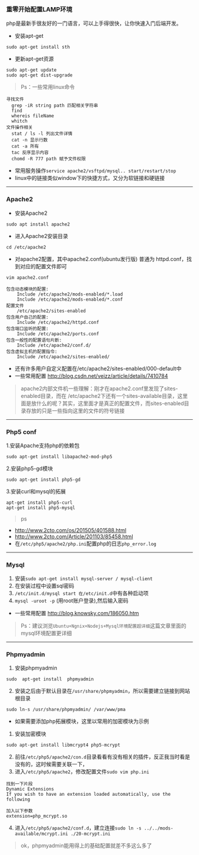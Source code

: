 ### 重零开始配置LAMP环境

php是最新手很友好的一门语言，可以上手得很快，让你快速入门后端开发。

- 安装apt-get
```
sudo apt-get install sth
```
- 更新apt-get资源
```
sudo apt-get update
sudo apt-get dist-upgrade
```

> Ps：一些常用linux命令
```
寻找文件
  grep -iR string path 匹配相关字符串
  find
  whereis fileName
  whitch
文件操作相关
  stat / ls -l 列出文件详情
  cat -n 显示行数
  cat -a 所有
  tac 反序显示内容
  chomd -R 777 path 赋予文件权限
```
- 常用服务操作`service apache2/vsftpd/mysql.. start/restart/stop`
- linux中的链接类似window下的快捷方式，又分为软链接和硬链接

---
### Apache2
- 安装Apache2
```
sudo apt install apache2
```
- 进入Apache2安装目录
```
cd /etc/apache2
```
- 对apache2配置，其中apache2.conf(ubuntu发行版) 普通为 httpd.conf，找到对应的配置文件即可
```
vim apache2.conf
```
```
包含动态模块的配置:
    Include /etc/apache2/mods-enabled/*.load
    Include /etc/apache2/mods-enabled/*.conf
配置文件
    /etc/apache2/sites-enabled
包含用户自己的配置:
    Include /etc/apache2/httpd.conf
包含端口监听的配置:
    Include /etc/apache2/ports.conf
包含一般性的配置语句片断:
    Include /etc/apache2/conf.d/
包含虚拟主机的配置指令:
    Include /etc/apache2/sites-enabled/
```
- 还有许多用户自定义配置在/etc/apache2/sites-enabled/000-default中
- 一些常用配置 http://blog.csdn.net/veizz/article/details/7410784

> apache2内部文件机一些理解：刚才在apache2.conf里发现了sites-enabled目录，而在 /etc/apache2下还有一个sites-available目录，这里面是放什么的呢？其实，这里面才是真正的配置文件，而sites-enabled目录存放的只是一些指向这里的文件的符号链接
---
### Php5 conf
1.安装Apache支持php的依赖包
```
sudo apt-get install libapache2-mod-php5
```
2.安装php5-gd模块
```
sudo apt-get install php5-gd
```
3.安装curl和mysql的拓展
```
apt-get install php5-curl
apt-get install php5-mysql
```
> ps
* http://www.2cto.com/os/201505/401588.html
* http://www.2cto.com/Article/201103/85458.html
* 在`/etc/php5/apache2/php.ini`配置php的日志`php_error.log`

---
### Mysql
1. 安装`sudo apt-get install mysql-server / mysql-client`
2. 在安装过程中设置sql密码
3. `/etc/init.d/mysql start 在/etc/init.d`中有各种启动项
4. `mysql -uroot -p` (用root账户登录),然后输入密码

- 一些常用配置 http://blog.knowsky.com/186050.htm
> Ps：建议浏览`Ubuntu+Ngnix+Nodejs+Mysql环境配置超详细`这篇文章里面的mysql环境配置更详细
---
### Phpmyadmin
1. 安装phpmyadmin
```
sudo  apt-get install  phpmyadmin
```
2. 安装之后由于默认目录在`/usr/share/phpmyadmin`，所以需要建立链接到网站根目录
```
sudo ln-s /usr/share/phpmyadmin/ /var/www/pma
```

- 如果需要添加php拓展模块，这里以常用的加密模块为示例
1. 安装加密模块
```
sudo apt-get install libmcrypt4 php5-mcrypt
```
2. 前往`/etc/php5/apache2/con.d`目录看看有没有相关的插件，反正我当时看是没有的，这时候需要关联一下，
3. 进入`/etc/php5/apache2`，修改配置文件`sudo vim php.ini`
```
找到一下片段
Dynamic Extensions
If you wish to have an extension loaded automatically, use the following

加入以下参数
extension=php_mcrypt.so
```
4. 进入`/etc/php5/apache2/conf.d`，建立连接`sudo ln -s ../../mods-available/mcrypt.ini ./20-mcrypt.ini`

> ok，phpmyadmin能用得上的基础配置就差不多这么多了
